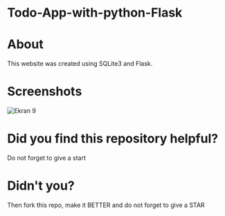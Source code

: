 # Todo-App-with-python-Flask

# About
This website was created using SQLite3 and Flask.

# Screenshots
![Ekran 9](https://user-images.githubusercontent.com/115498182/232913235-3971b9da-a45a-44f4-ba32-852eaa82b0c5.jpg)


# Did you find this repository helpful?
Do not forget to give a start

# Didn't you?
Then fork this repo, make it BETTER and do not forget to give a STAR
